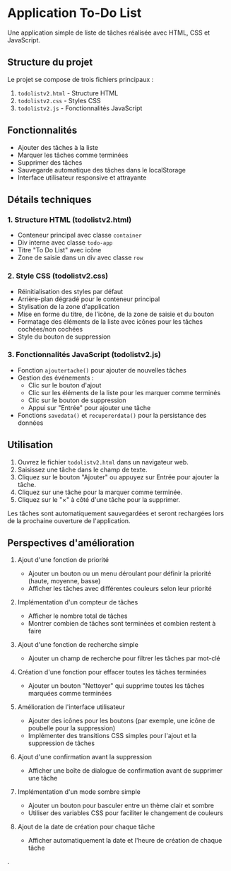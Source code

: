 # Application To-Do List

Une application simple de liste de tâches réalisée avec HTML, CSS et JavaScript.

## Structure du projet

Le projet se compose de trois fichiers principaux :

1. `todolistv2.html` - Structure HTML
2. `todolistv2.css` - Styles CSS
3. `todolistv2.js` - Fonctionnalités JavaScript

## Fonctionnalités

- Ajouter des tâches à la liste
- Marquer les tâches comme terminées
- Supprimer des tâches
- Sauvegarde automatique des tâches dans le localStorage
- Interface utilisateur responsive et attrayante

## Détails techniques

### 1. Structure HTML (todolistv2.html)

- Conteneur principal avec classe `container`
- Div interne avec classe `todo-app`
- Titre "To Do List" avec icône
- Zone de saisie dans un div avec classe `row`

### 2. Style CSS (todolistv2.css)

- Réinitialisation des styles par défaut
- Arrière-plan dégradé pour le conteneur principal
- Stylisation de la zone d'application
- Mise en forme du titre, de l'icône, de la zone de saisie et du bouton
- Formatage des éléments de la liste avec icônes pour les tâches cochées/non cochées
- Style du bouton de suppression

### 3. Fonctionnalités JavaScript (todolistv2.js)

- Fonction `ajoutertache()` pour ajouter de nouvelles tâches
- Gestion des événements :
  - Clic sur le bouton d'ajout
  - Clic sur les éléments de la liste pour les marquer comme terminés
  - Clic sur le bouton de suppression
  - Appui sur "Entrée" pour ajouter une tâche
- Fonctions `savedata()` et `recupererdata()` pour la persistance des données

## Utilisation

1. Ouvrez le fichier `todolistv2.html` dans un navigateur web.
2. Saisissez une tâche dans le champ de texte.
3. Cliquez sur le bouton "Ajouter" ou appuyez sur Entrée pour ajouter la tâche.
4. Cliquez sur une tâche pour la marquer comme terminée.
5. Cliquez sur le "×" à côté d'une tâche pour la supprimer.

Les tâches sont automatiquement sauvegardées et seront rechargées lors de la prochaine ouverture de l'application.


## Perspectives d'amélioration

1. Ajout d'une fonction de priorité
   - Ajouter un bouton ou un menu déroulant pour définir la priorité (haute, moyenne, basse)
   - Afficher les tâches avec différentes couleurs selon leur priorité

2. Implémentation d'un compteur de tâches
   - Afficher le nombre total de tâches
   - Montrer combien de tâches sont terminées et combien restent à faire

3. Ajout d'une fonction de recherche simple
   - Ajouter un champ de recherche pour filtrer les tâches par mot-clé

4. Création d'une fonction pour effacer toutes les tâches terminées
   - Ajouter un bouton "Nettoyer" qui supprime toutes les tâches marquées comme terminées

5. Amélioration de l'interface utilisateur
   - Ajouter des icônes pour les boutons (par exemple, une icône de poubelle pour la suppression)
   - Implémenter des transitions CSS simples pour l'ajout et la suppression de tâches

6. Ajout d'une confirmation avant la suppression
   - Afficher une boîte de dialogue de confirmation avant de supprimer une tâche

7. Implémentation d'un mode sombre simple
   - Ajouter un bouton pour basculer entre un thème clair et sombre
   - Utiliser des variables CSS pour faciliter le changement de couleurs

8. Ajout de la date de création pour chaque tâche
   - Afficher automatiquement la date et l'heure de création de chaque tâche

.